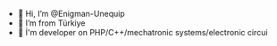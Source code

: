 - 👋 Hi, I’m @Enigman-Unequip
- 👀 I’m from Türkiye
- 🥳 İ'm developer on PHP/C++/mechatronic systems/electronic circui

